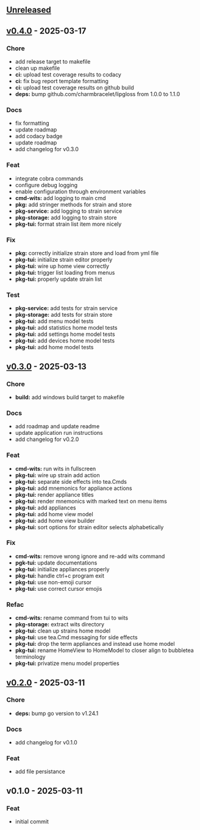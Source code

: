 <a name="unreleased"></a>
## [Unreleased]


<a name="v0.4.0"></a>
## [v0.4.0] - 2025-03-17
### Chore
- add release target to makefile
- clean up makefile
- **ci:** upload test coverage results to codacy
- **ci:** fix bug report template formatting
- **ci:** upload test coverage results on github build
- **deps:** bump github.com/charmbracelet/lipgloss from 1.0.0 to 1.1.0

### Docs
- fix formatting
- update roadmap
- add codacy badge
- update roadmap
- add changelog for v0.3.0

### Feat
- integrate cobra commands
- configure debug logging
- enable configuration through environment variables
- **cmd-wits:** add logging to main cmd
- **pkg:** add stringer methods for strain and store
- **pkg-service:** add logging to strain service
- **pkg-storage:** add logging to strain store
- **pkg-tui:** format strain list item more nicely

### Fix
- **pkg:** correctly initialize strain store and load from yml file
- **pkg-tui:** initialize strain editor properly
- **pkg-tui:** wire up home view correctly
- **pkg-tui:** trigger list loading from menus
- **pkg-tui:** properly update strain list

### Test
- **pkg-service:** add tests for strain service
- **pkg-storage:** add tests for strain store
- **pkg-tui:** add menu model tests
- **pkg-tui:** add statistics home model tests
- **pkg-tui:** add settings home model tests
- **pkg-tui:** add devices home model tests
- **pkg-tui:** add home model tests


<a name="v0.3.0"></a>
## [v0.3.0] - 2025-03-13
### Chore
- **build:** add windows build target to makefile

### Docs
- add roadmap and update readme
- update application run instructions
- add changelog for v0.2.0

### Feat
- **cmd-wits:** run wits in fullscreen
- **pkg-tui:** wire up strain add action
- **pkg-tui:** separate side effects into tea.Cmds
- **pkg-tui:** add mnemonics for appliance actions
- **pkg-tui:** render appliance titles
- **pkg-tui:** render mnemonics with marked text on menu items
- **pkg-tui:** add appliances
- **pkg-tui:** add home view model
- **pkg-tui:** add home view builder
- **pkg-tui:** sort options for strain editor selects alphabetically

### Fix
- **cmd-wits:** remove wrong ignore and re-add wits command
- **pgk-tui:** update documentations
- **pkg-tui:** initialize appliances properly
- **pkg-tui:** handle ctrl+c program exit
- **pkg-tui:** use non-emoji cursor
- **pkg-tui:** use correct cursor emojis

### Refac
- **cmd-wits:** rename command from tui to wits
- **pkg-storage:** extract wits directory
- **pkg-tui:** clean up strains home model
- **pkg-tui:** use tea.Cmd messaging for side effects
- **pkg-tui:** drop the term appliances and instead use home model
- **pkg-tui:** rename HomeView to HomeModel to closer align to bubbletea terminology
- **pkg-tui:** privatize menu model properties


<a name="v0.2.0"></a>
## [v0.2.0] - 2025-03-11
### Chore
- **deps:** bump go version to v1.24.1

### Docs
- add changelog for v0.1.0

### Feat
- add file persistance


<a name="v0.1.0"></a>
## v0.1.0 - 2025-03-11
### Feat
- initial commit


[Unreleased]: https://github.com/TheDonDope/wits-tui/compare/v0.4.0...HEAD
[v0.4.0]: https://github.com/TheDonDope/wits-tui/compare/v0.3.0...v0.4.0
[v0.3.0]: https://github.com/TheDonDope/wits-tui/compare/v0.2.0...v0.3.0
[v0.2.0]: https://github.com/TheDonDope/wits-tui/compare/v0.1.0...v0.2.0
